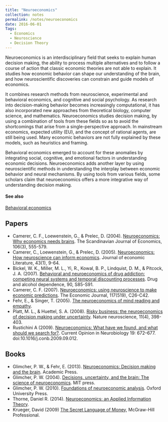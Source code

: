 ```yaml
---
title: "Neuroeconomics"
collection: notes
permalink: /notes/neuroeconomics
date: 2016-06-01
Tags:
  - Economics
  - Neuroscience
  - Decision Theory
---
```


Neuroeconomics is an interdisciplinary field that seeks to explain human decision making, the ability to process multiple alternatives and to follow a course of action that classic economic theories are not able to explain. It studies how economic behavior can shape our understanding of the brain, and how neuroscientific discoveries can constrain and guide models of economics.

It combines research methods from neuroscience, experimental and behavioral economics, and cognitive and social psychology. As research into decision-making behavior becomes increasingly computational, it has also incorporated new approaches from theoretical biology, computer science, and mathematics. Neuroeconomics studies decision making, by using a combination of tools from these fields so as to avoid the shortcomings that arise from a single-perspective approach. In mainstream economics, expected utility (EU), and the concept of rational agents, are still being used. Many economic behaviors are not fully explained by these models, such as heuristics and framing.

Behavioral economics emerged to account for these anomalies by integrating social, cognitive, and emotional factors in understanding economic decisions. Neuroeconomics adds another layer by using neuroscientific methods in understanding the interplay between economic behavior and neural mechanisms. By using tools from various fields, some scholars claim that neuroeconomics offers a more integrative way of understanding decision making.


#### See also
[Behavioral economics](/notes/behavioral_economics)




## Papers
* Camerer, C. F., Loewenstein, G., & Prelec, D. (2004). [Neuroeconomics: Why economics needs brains](https://people.hss.caltech.edu/~camerer/scanecon.pdf). The Scandinavian Journal of Economics, 106(3), 555-579.
* Camerer, C., Loewenstein, G., & Prelec, D. (2005). [Neuroeconomics: How neuroscience can inform economics](http://authors.library.caltech.edu/22006/2/0022051053737843.pdf). Journal of economic Literature, 43(1), 9-64.
* Bickel, W. K., Miller, M. L., Yi, R., Kowal, B. P., Lindquist, D. M., & Pitcock, J. A. (2007). [Behavioral and neuroeconomics of drug addiction: competing neural systems and temporal discounting processes](http://www.ncbi.nlm.nih.gov/pmc/articles/PMC2033431/). Drug and alcohol dependence, 90, S85-S91.
* Camerer, C. F. (2007). [Neuroeconomics: using neuroscience to make economic predictions](http://authors.library.caltech.edu/8351/1/CAMej07.pdf). The Economic Journal, 117(519), C26-C42.
* Fehr, E., & Singer, T. (2005). [The neuroeconomics of mind reading and empathy](http://psydok.sulb.uni-saarland.de/volltexte/2008/1666/pdf/dp1647.pdf).
* Platt, M. L., & Huettel, S. A. (2008). [Risky business: the neuroeconomics of decision making under uncertainty](http://www.nature.com/neuro/journal/v11/n4/full/nn2062.html). Nature neuroscience, 11(4), 398-403.
* Rustichini A (2009). [Neuroeconomics: What have we found, and what should we search for?](http://linkinghub.elsevier.com/retrieve/pii/S0959438809001366). Current Opinion in Neurobiology 19: 672–677. doi:10.1016/j.conb.2009.09.012.


## Books
* Glimcher, P. W., & Fehr, E. (2013). [Neuroeconomics: Decision making and the brain](https://www.goodreads.com/book/show/4292159-neuroeconomics). Academic Press.
* Glimcher, P. W. (2004). [Decisions, uncertainty, and the brain: The science of neuroeconomics](https://www.goodreads.com/book/show/1100711.Decisions_Uncertainty_and_the_Brain). MIT press.
* Glimcher, P. W. (2010). [Foundations of neuroeconomic analysis](https://www.goodreads.com/book/show/10124703-foundations-of-neuroeconomic-analysis). Oxford University Press.
* Thorne, Daniel R. (2014). [Neuroeconomics: an Applied Information Theory](https://www.goodreads.com/book/show/20739766-neuroeconomics).
* Krueger, David (2009) [The Secret Language of Money](https://www.goodreads.com/book/show/6868470-the-secret-language-of-money), McGraw-Hill Professional.


